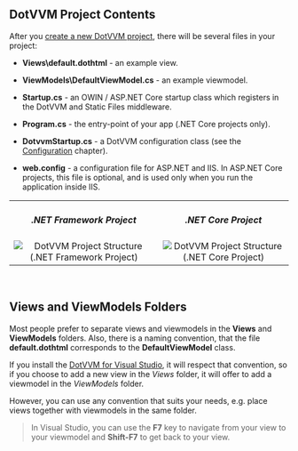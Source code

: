 ﻿## DotVVM Project Contents

After you [create a new DotVVM project](/docs/tutorials/how-to-start-dotnet-451/{branch}), there will be several files in your project:

* **Views\default.dothtml** - an example view.

* **ViewModels\DefaultViewModel.cs** - an example viewmodel.

* **Startup.cs** - an OWIN / ASP.NET Core startup class which registers in the DotVVM and Static Files middleware.

* **Program.cs** - the entry-point of your app (.NET Core projects only).

* **DotvvmStartup.cs** - a DotVVM configuration class (see the [Configuration](/docs/tutorials/basics-configuration/{branch}) chapter).

* **web.config** - a configuration file for ASP.NET and IIS. In ASP.NET Core projects, this file is optional, and is used only when you run the application inside IIS.

<table>
    <tr>
        <td>
            <h5 style="text-align: center">.NET Framework Project</h5>
            <div style="text-align: center">
                <img src="{imageDir}basics-project-structure-img1.png" alt="DotVVM Project Structure (.NET Framework Project)" />
            </div>
        </td>
        <td>
            <h5 style="text-align: center">.NET Core Project</h5>
            <div style="text-align: center">
                <img src="{imageDir}basics-project-structure-img2.png" alt="DotVVM Project Structure (.NET Core Project)" />
            </div>
        </td>
    </tr>
</table>

<br />

## Views and ViewModels Folders

Most people prefer to separate views and viewmodels in the **Views** and **ViewModels** folders. 
Also, there is a naming convention, that the file **default.dothtml** corresponds to the **DefaultViewModel** class.

If you install the [DotVVM for Visual Studio](/landing/dotvvm-for-visual-studio-extension), it will respect that convention, so if you choose to add a new view in the *Views* folder, it will offer to add a viewmodel in the *ViewModels* folder.

However, you can use any convention that suits your needs, e.g. place views together with viewmodels in the same folder.

> In Visual Studio, you can use the **F7** key to navigate from your view to your viewmodel and **Shift-F7** to get back to your view.
